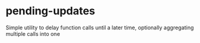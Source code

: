 # pending-updates
Simple utility to delay function calls until a later time, optionally aggregating multiple calls into one
